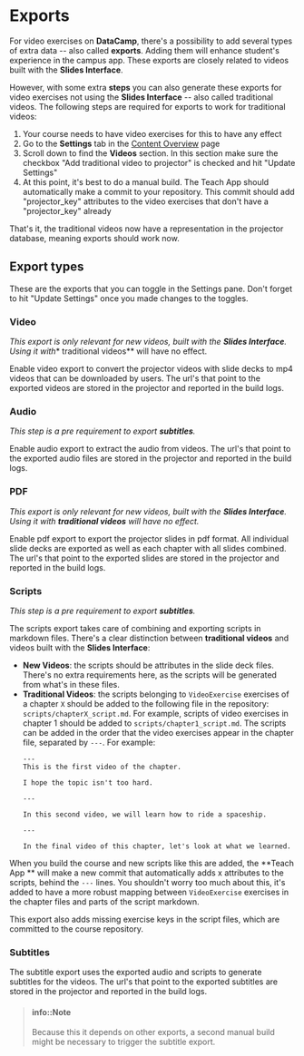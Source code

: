 # Exports

For video exercises on **DataCamp**, there's a possibility to add several types of extra data -- also called **exports**. Adding them will enhance student's experience in the campus app. These exports are closely related to videos built with the **Slides Interface**.

However, with some extra **steps** you can also generate these exports for video exercises not using the **Slides Interface** -- also called traditional videos. The following steps are required for exports to work for traditional videos:

1. Your course needs to have video exercises for this to have any effect
2. Go to the **Settings** tab in the [Content Overview](../interface/content-overview.md) page
3. Scroll down to find the **Videos** section. In this section make sure the checkbox "Add traditional video to projector" is checked and hit "Update Settings"
4. At this point, it's best to do a manual build. The Teach App should automatically make a commit to your repository. This commit should add "projector_key" attributes to the video exercises that don't have a "projector_key" already

That's it, the traditional videos now have a representation in the projector database, meaning exports should work now.

## Export types

These are the exports that you can toggle in the Settings pane. Don't forget to hit "Update Settings" once you made changes to the toggles.

### Video

*This export is only relevant for new videos, built with the **Slides Interface**. Using it with** traditional videos** will have no effect.

Enable video export to convert the projector videos with slide decks to mp4 videos that can be downloaded by users. The url's that point to the exported videos are stored in the projector and reported in the build logs.

### Audio

*This step is a pre requirement to export **subtitles**.*

Enable audio export to extract the audio from videos. The url's that point to the exported audio files are stored in the projector and reported in the build logs.

### PDF

*This export is only relevant for new videos, built with the **Slides Interface**. Using it with **traditional videos** will have no effect.*

Enable pdf export to export the projector slides in pdf format. All individual slide decks are exported as well as each chapter with all slides combined. The url's that point to the exported slides are stored in the projector and reported in the build logs.

### Scripts

*This step is a pre requirement to export **subtitles**.*

The scripts export takes care of combining and exporting scripts in markdown files. There's a clear distinction between **traditional videos** and videos built with the **Slides Interface**:

- **New Videos**: the scripts should be attributes in the slide deck files. There's no extra requirements here, as the scripts will be generated from what's in these files.
- **Traditional Videos**: the scripts belonging to `VideoExercise` exercises of a chapter `X` should be added to the following file in the repository: `scripts/chapterX_script.md`. For example, scripts of video exercises in chapter 1 should be added to `scripts/chapter1_script.md`. The scripts can be added in the order that the video exercises appear in the chapter file, separated by `---`. For example:
    ```
    ---
    This is the first video of the chapter.

    I hope the topic isn't too hard.

    ---

    In this second video, we will learn how to ride a spaceship.

    ---

    In the final video of this chapter, let's look at what we learned.
    ```

When you build the course and new scripts like this are added, the **Teach App ** will make a new commit that automatically adds x attributes to the scripts, behind the `---` lines. You shouldn't worry too much about this, it's added to have a more robust mapping between `VideoExercise` exercises in the chapter files and parts of the script markdown.

This export also adds missing exercise keys in the script files, which are committed to the course repository.

### Subtitles

The subtitle export uses the exported audio and scripts to generate subtitles for the videos. The url's that point to the exported subtitles are stored in the projector and reported in the build logs. 

> #### info::Note
> Because this it depends on other exports, a second manual build might be necessary to trigger the subtitle export.






